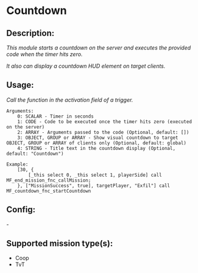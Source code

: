 # Countdown
## Description:
_This module starts a countdown on the server and executes the provided code when the timer hits zero._

_It also can display a countdown HUD element on target clients._

## Usage:
_Call the function in the activation field of a trigger._

```
Arguments:
    0: SCALAR - Timer in seconds
    1: CODE - Code to be executed once the timer hits zero (executed on the server)
    2: ARRAY - Arguments passed to the code (Optional, default: [])
    3: OBJECT, GROUP or ARRAY - Show visual countdown to target OBJECT, GROUP or ARRAY of clients only (Optional, default: global)
    4: STRING - Title text in the countdown display (Optional, default: "Countdown")

Example:
    [30, {
        [_this select 0, _this select 1, playerSide] call MF_end_mission_fnc_callMission;
    }, ["MissionSuccess", true], targetPlayer, "Exfil"] call MF_countdown_fnc_startCountdown
```

## Config:
\-

## Supported mission type(s):
 - Coop
 - TvT
